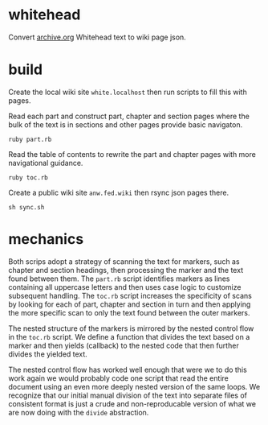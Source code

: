# whitehead
Convert [archive.org](https://archive.org/stream/AlfredNorthWhiteheadProcessAndReality/Alfred%20North%20Whitehead%20-%20Process%20and%20Reality_djvu.txt) Whitehead text to wiki page json.

# build

Create the local wiki site `white.localhost` then run scripts to fill this with pages.

Read each part and construct part, chapter and section pages where
the bulk of the text is in sections and other pages provide basic navigaton.
```
ruby part.rb
```

Read the table of contents to rewrite the part and chapter pages with more navigational guidance.
```
ruby toc.rb
```

Create a public wiki site `anw.fed.wiki` then rsync json pages there.
```
sh sync.sh
```

# mechanics

Both scrips adopt a strategy of scanning the text for markers, such as chapter and section headings, then processing the marker and the text found between them. 
The `part.rb` script identifies markers as lines containing all uppercase letters and then uses case logic to customize subsequent handling.
The `toc.rb` script increases the specificity of scans by looking for each of part, chapter and section in turn and then applying the more specific scan to only the text found between the outer markers.

The nested structure of the markers is mirrored by the nested control flow in the `toc.rb` script.
We define a function that divides the text based on a marker and then yields (callback) to the nested code that then further divides the yielded text.

The nested control flow has worked well enough that were we to do this work again we would probably code one script that read the entire document using an even more deeply nested version of the same loops.
We recognize that our initial manual division of the text into separate files of consistent format is just a crude and non-reproducable version of what we are now doing with the `divide` abstraction.
